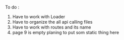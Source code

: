 To do :

1. Have to work with Loader
2. Have to organize the all api calling files
3. Have to work with routes and its name
4. page 9 is empty planing to put som static thing here

